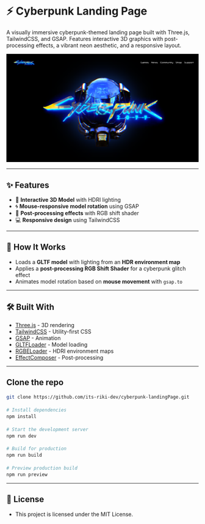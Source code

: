 # ⚡ Cyberpunk Landing Page

A visually immersive cyberpunk-themed landing page built with Three.js, TailwindCSS, and GSAP. Features interactive 3D graphics with post-processing effects, a vibrant neon aesthetic, and a responsive layout.

[![HomeSS](public/Imgs/heropage.png)](https://cyberpunk-landing-page-chi.vercel.app/)

---

## ✨ Features

- 🌌 **Interactive 3D Model** with HDRI lighting
- 🌀 **Mouse-responsive model rotation** using GSAP
- 🎨 **Post-processing effects** with RGB shift shader
- 💻 **Responsive design** using TailwindCSS

---

## 🧠 How It Works

- Loads a **GLTF model** with lighting from an **HDR environment map**
- Applies a **post-processing RGB Shift Shader** for a cyberpunk glitch effect
- Animates model rotation based on **mouse movement** with `gsap.to`

---

## 🛠️ Built With

- [Three.js](https://threejs.org/) - 3D rendering
- [TailwindCSS](https://tailwindcss.com/) - Utility-first CSS
- [GSAP](https://greensock.com/gsap/) - Animation
- [GLTFLoader](https://threejs.org/docs/#examples/en/loaders/GLTFLoader) - Model loading
- [RGBELoader](https://threejs.org/docs/#examples/en/loaders/RGBELoader) - HDRI environment maps
- [EffectComposer](https://threejs.org/docs/#examples/en/postprocessing/EffectComposer) - Post-processing

---

## Clone the repo

```bash
git clone https://github.com/its-riki-dev/cyberpunk-landingPage.git

# Install dependencies
npm install

# Start the development server
npm run dev

# Build for production
npm run build

# Preview production build
npm run preview
```

---

## 📄 License

- This project is licensed under the MIT License.
